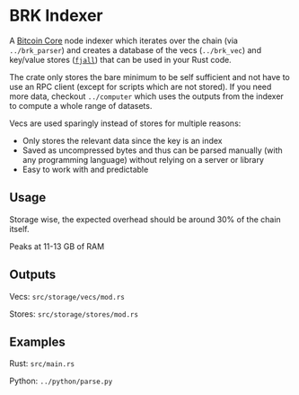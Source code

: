 # BRK Indexer

A [Bitcoin Core](https://bitcoincore.org/en/about/) node indexer which iterates over the chain (via `../brk_parser`) and creates a database of the vecs (`../brk_vec`) and key/value stores ([`fjall`](https://crates.io/crates/fjall)) that can be used in your Rust code.

The crate only stores the bare minimum to be self sufficient and not have to use an RPC client (except for scripts which are not stored). If you need more data, checkout `../computer` which uses the outputs from the indexer to compute a whole range of datasets.

Vecs are used sparingly instead of stores for multiple reasons:

- Only stores the relevant data since the key is an index
- Saved as uncompressed bytes and thus can be parsed manually (with any programming language) without relying on a server or library
- Easy to work with and predictable

## Usage

Storage wise, the expected overhead should be around 30% of the chain itself.

Peaks at 11-13 GB of RAM

## Outputs

Vecs: `src/storage/vecs/mod.rs`

Stores: `src/storage/stores/mod.rs`

## Examples

Rust: `src/main.rs`

Python: `../python/parse.py`
